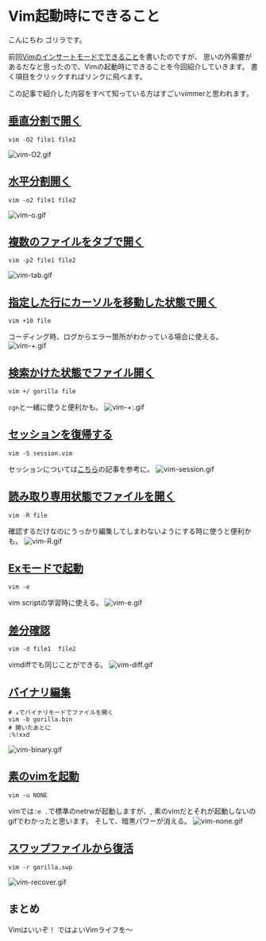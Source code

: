 # Vim起動時にできること

こんにちわ
ゴリラです。

前回[Vimのインサートモードでできること](https://qiita.com/gorilla0513/items/95e0d36045682a1f0123)を書いたのですが、
思いの外需要があるだなと思ったので、Vimの起動時にできることを今回紹介していきます。
書く項目をクリックすればリンクに飛べます。

この記事で紹介した内容をすべて知っている方はすごいvimmerと思われます。

## [垂直分割で開く](https://vim-jp.org/vimdoc-ja/starting.html#-O)
```shell
vim -O2 file1 file2
```
![vim-O2.gif](https://qiita-image-store.s3.amazonaws.com/0/66178/ebe8e164-572c-7baf-8dbc-7c78292206d0.gif)

## [水平分割開く](https://vim-jp.org/vimdoc-ja/starting.html#-o)
```shell
vim -o2 file1 file2
```
![vim-o.gif](https://qiita-image-store.s3.amazonaws.com/0/66178/931edd33-62da-85a8-009d-7e6abb6d1cf6.gif)

## [複数のファイルをタブで開く](https://vim-jp.org/vimdoc-ja/starting.html#-p)
```shell
vim -p2 file1 file2
```
![vim-tab.gif](https://qiita-image-store.s3.amazonaws.com/0/66178/258d6dfa-e017-166e-545b-c490a8b45f81.gif)

## [指定した行にカーソルを移動した状態で開く](https://vim-jp.org/vimdoc-ja/starting.html#-+)
```shell
vim +10 file
```
コーディング時、ログからエラー箇所がわかっている場合に使える。
![vim-+.gif](https://qiita-image-store.s3.amazonaws.com/0/66178/287c4379-b679-a53e-b99e-941ee701b570.gif)


## [検索かけた状態でファイル開く](https://vim-jp.org/vimdoc-ja/starting.html#-+/)
```shell
vim +/ gorilla file
```
`cgn`と一緒に使うと便利かも。
![vim-+:.gif](https://qiita-image-store.s3.amazonaws.com/0/66178/9727e041-a2f5-c801-46d8-370a3d700a80.gif)

## [セッションを復帰する](https://vim-jp.org/vimdoc-ja/starting.html#-S)
```shell
vim -S session.vim
```
セッションについては[こちら](https://qiita.com/gorilla0513/items/838138004f86b66d5668)の記事を参考に。
![vim-session.gif](https://qiita-image-store.s3.amazonaws.com/0/66178/f1546fe4-7469-0eca-a633-b255523e5abe.gif)

## [読み取り専用状態でファイルを開く](https://vim-jp.org/vimdoc-ja/starting.html#-R)
```shell
vim -R file
```
確認するだけなのにうっかり編集してしまわないようにする時に使うと便利かも。
![vim-R.gif](https://qiita-image-store.s3.amazonaws.com/0/66178/429baf51-fcc3-235b-91b5-bb8eb430c438.gif)

## [Exモードで起動](https://vim-jp.org/vimdoc-ja/starting.html#-e)
```shell
vim -e
```
vim scriptの学習時に使える。
![vim-e.gif](https://qiita-image-store.s3.amazonaws.com/0/66178/663d8530-80da-2fe4-64d5-80091ff7ceae.gif)

## [差分確認](https://vim-jp.org/vimdoc-ja/starting.html#-d)
```shell
vim -d file1  file2
```
vimdiffでも同じことができる。
![vim-diff.gif](https://qiita-image-store.s3.amazonaws.com/0/66178/c832e5c8-a6a0-50dc-f2e3-fbabd4e65545.gif)

## [バイナリ編集](https://qiita.com/urakarin/items/337a0433a41443731ad0)
```shell
# ↓でバイナリモードでファイルを開く
vim -b gorilla.bin
# 開いたあとに
:%!xxd
```
![vim-binary.gif](https://qiita-image-store.s3.amazonaws.com/0/66178/9402a9ab-6e8a-3c10-dcbb-ac39f47b9e97.gif)

## [素のvimを起動](https://vim-jp.org/vimdoc-ja/starting.html#--noplugin)
```
vim -u NONE
```
vimでは`:e .`で標準のnetrwが起動しますが、,
素のvimだとそれが起動しないのgifでわかったと思います。
そして、暗黒パワーが消える。
![vim-none.gif](https://qiita-image-store.s3.amazonaws.com/0/66178/a54af9ab-7500-1d48-39f1-1771dd0974bb.gif)

## [スワップファイルから復活](https://vim-jp.org/vimdoc-ja/starting.html#-r)
```
vim -r gorilla.swp
```
![vim-recover.gif](https://qiita-image-store.s3.amazonaws.com/0/66178/ef8c0903-a998-d82e-ffec-8bf281eeaa4b.gif)

## まとめ
Vimはいいぞ！
ではよいVimライフを〜
